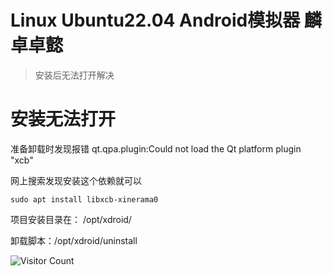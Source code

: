 # Linux Ubuntu22.04 Android模拟器 麟卓卓懿
> 安装后无法打开解决

# 安装无法打开

准备卸载时发现报错 qt.qpa.plugin:Could not load the Qt platform plugin "xcb"

网上搜索发现安装这个依赖就可以

```
sudo apt install libxcb-xinerama0
```

项目安装目录在： /opt/xdroid/

卸载脚本：/opt/xdroid/uninstall

![Visitor Count](https://profile-counter.glitch.me/liuyibao/count.svg)